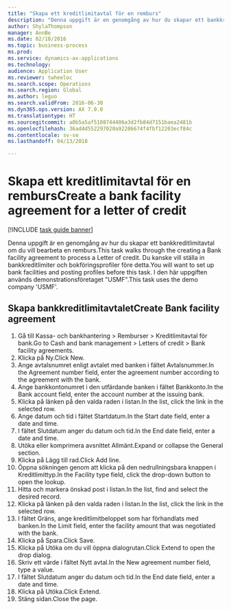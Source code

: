 ```yaml
--- 
title: "Skapa ett kreditlimitavtal för en remburs"
description: "Denna uppgift är en genomgång av hur du skapar ett bankkreditlimitavtal om du vill bearbeta en remburs."
author: ShylaThompson
manager: AnnBe
ms.date: 02/10/2016
ms.topic: business-process
ms.prod: 
ms.service: dynamics-ax-applications
ms.technology: 
audience: Application User
ms.reviewer: twheeloc
ms.search.scope: Operations
ms.search.region: Global
ms.author: leguo
ms.search.validFrom: 2016-06-30
ms.dyn365.ops.version: AX 7.0.0
ms.translationtype: HT
ms.sourcegitcommit: a8b5a5af5108744406a3d2fb84d7151baea2481b
ms.openlocfilehash: 36ad4d552297020a92206674f4fbf12203ecf84c
ms.contentlocale: sv-se
ms.lasthandoff: 04/13/2018

---
```

# <a name="create-a-bank-facility-agreement-for-a-letter-of-credit"></a><span data-ttu-id="ef7c4-103">Skapa ett kreditlimitavtal för en remburs</span><span class="sxs-lookup"><span data-stu-id="ef7c4-103">Create a bank facility agreement for a letter of credit</span></span>

[!INCLUDE [task guide banner](../../includes/task-guide-banner.md)]

<span data-ttu-id="ef7c4-104">Denna uppgift är en genomgång av hur du skapar ett bankkreditlimitavtal om du vill bearbeta en remburs.</span><span class="sxs-lookup"><span data-stu-id="ef7c4-104">This task walks through the creating a Bank facility agreement to process a Letter of credit.</span></span> <span data-ttu-id="ef7c4-105">Du kanske vill ställa in bankkreditlimiter och bokföringsprofiler före detta.</span><span class="sxs-lookup"><span data-stu-id="ef7c4-105">You will want to set up bank facilities and posting profiles before this task.</span></span>  <span data-ttu-id="ef7c4-106">I den här uppgiften används demonstrationsföretaget "USMF".</span><span class="sxs-lookup"><span data-stu-id="ef7c4-106">This task uses the demo company 'USMF'.</span></span>  


## <a name="create-bank-facility-agreement"></a><span data-ttu-id="ef7c4-107">Skapa bankkreditlimitavtalet</span><span class="sxs-lookup"><span data-stu-id="ef7c4-107">Create Bank facility agreement</span></span>
1. <span data-ttu-id="ef7c4-108">Gå till Kassa- och bankhantering > Remburser > Kreditlimitavtal för bank.</span><span class="sxs-lookup"><span data-stu-id="ef7c4-108">Go to Cash and bank management > Letters of credit > Bank facility agreements.</span></span>
2. <span data-ttu-id="ef7c4-109">Klicka på Ny.</span><span class="sxs-lookup"><span data-stu-id="ef7c4-109">Click New.</span></span>
3. <span data-ttu-id="ef7c4-110">Ange avtalsnumret enligt avtalet med banken i fältet Avtalsnummer.</span><span class="sxs-lookup"><span data-stu-id="ef7c4-110">In the Agreement number field, enter the agreement number according to the agreement with the bank.</span></span>
4. <span data-ttu-id="ef7c4-111">Ange bankkontonumret i den utfärdande banken i fältet Bankkonto.</span><span class="sxs-lookup"><span data-stu-id="ef7c4-111">In the Bank account field, enter the account number at the issuing bank.</span></span>
5. <span data-ttu-id="ef7c4-112">Klicka på länken på den valda raden i listan.</span><span class="sxs-lookup"><span data-stu-id="ef7c4-112">In the list, click the link in the selected row.</span></span>
6. <span data-ttu-id="ef7c4-113">Ange datum och tid i fältet Startdatum.</span><span class="sxs-lookup"><span data-stu-id="ef7c4-113">In the Start date field, enter a date and time.</span></span>
7. <span data-ttu-id="ef7c4-114">I fältet Slutdatum anger du datum och tid.</span><span class="sxs-lookup"><span data-stu-id="ef7c4-114">In the End date field, enter a date and time.</span></span>
8. <span data-ttu-id="ef7c4-115">Utöka eller komprimera avsnittet Allmänt.</span><span class="sxs-lookup"><span data-stu-id="ef7c4-115">Expand or collapse the General section.</span></span>
9. <span data-ttu-id="ef7c4-116">Klicka på Lägg till rad.</span><span class="sxs-lookup"><span data-stu-id="ef7c4-116">Click Add line.</span></span>
10. <span data-ttu-id="ef7c4-117">Öppna sökningen genom att klicka på den nedrullningsbara knappen i Kreditlimittyp.</span><span class="sxs-lookup"><span data-stu-id="ef7c4-117">In the Facility type field, click the drop-down button to open the lookup.</span></span>
11. <span data-ttu-id="ef7c4-118">Hitta och markera önskad post i listan.</span><span class="sxs-lookup"><span data-stu-id="ef7c4-118">In the list, find and select the desired record.</span></span>
12. <span data-ttu-id="ef7c4-119">Klicka på länken på den valda raden i listan.</span><span class="sxs-lookup"><span data-stu-id="ef7c4-119">In the list, click the link in the selected row.</span></span>
13. <span data-ttu-id="ef7c4-120">I fältet Gräns, ange kreditlimitbeloppet som har förhandlats med banken.</span><span class="sxs-lookup"><span data-stu-id="ef7c4-120">In the Limit field, enter the facility amount that was negotiated with the bank.</span></span>
14. <span data-ttu-id="ef7c4-121">Klicka på Spara.</span><span class="sxs-lookup"><span data-stu-id="ef7c4-121">Click Save.</span></span>
15. <span data-ttu-id="ef7c4-122">Klicka på Utöka om du vill öppna dialogrutan.</span><span class="sxs-lookup"><span data-stu-id="ef7c4-122">Click Extend to open the drop dialog.</span></span>
16. <span data-ttu-id="ef7c4-123">Skriv ett värde i fältet Nytt avtal.</span><span class="sxs-lookup"><span data-stu-id="ef7c4-123">In the New agreement number field, type a value.</span></span>
17. <span data-ttu-id="ef7c4-124">I fältet Slutdatum anger du datum och tid.</span><span class="sxs-lookup"><span data-stu-id="ef7c4-124">In the End date field, enter a date and time.</span></span>
18. <span data-ttu-id="ef7c4-125">Klicka på Utöka.</span><span class="sxs-lookup"><span data-stu-id="ef7c4-125">Click Extend.</span></span>
19. <span data-ttu-id="ef7c4-126">Stäng sidan.</span><span class="sxs-lookup"><span data-stu-id="ef7c4-126">Close the page.</span></span>


